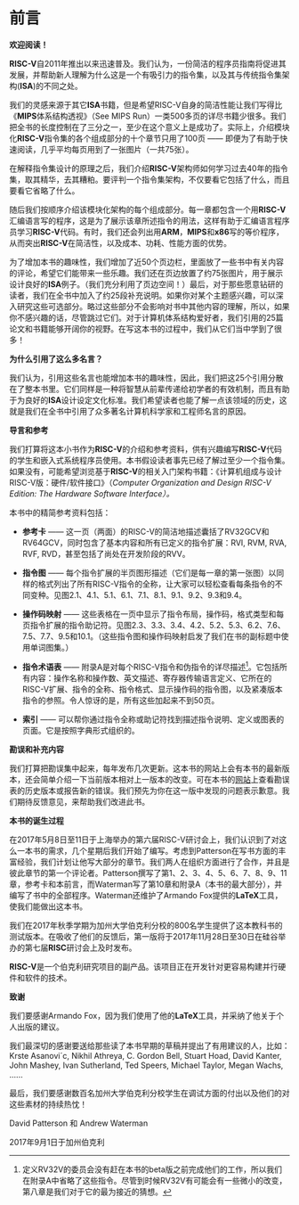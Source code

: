 # 前言

**欢迎阅读！**

**RISC-V**自2011年推出以来迅速普及。我们认为，一份简洁的程序员指南将促进其发展，并帮助新人理解为什么这是一个有吸引力的指令集，以及其与传统指令集架构(**ISA**)的不同之处。

我们的灵感来源于其它**ISA**书籍，但是希望RISC-V自身的简洁性能让我们写得比《**MIPS**体系结构透视》（See MIPS Run）一类500多页的详尽书籍少很多。我们把全书的长度控制在了三分之一，至少在这个意义上是成功了。实际上，介绍模块化**RISC-V**指令集的各个组成部分的十个章节只用了100页 —— 即便为了有助于快速阅读，几乎平均每页用到了一张图片（一共75张）。

在解释指令集设计的原理之后，我们介绍**RISC-V**架构师如何学习过去40年的指令集，取其精华，去其糟粕。要评判一个指令集架构，不仅要看它包括了什么，而且要看它省略了什么。

随后我们按顺序介绍该模块化架构的每个组成部分。每一章都包含一个用**RISC-V**汇编语言写的程序，这是为了展示该章所述指令的用法，这样有助于汇编语言程序员学习**RISC-V**代码。有时，我们还会列出用**ARM**，**MIPS**和**x86**写的等价程序，从而突出**RISC-V**在简洁性，以及成本、功耗、性能方面的优势。

为了增加本书的趣味性，我们增加了近50个页边栏，里面放了一些书中有关内容的评论，希望它们能带来一些乐趣。我们还在页边放置了约75张图片，用于展示设计良好的**ISA**例子。（我们充分利用了页边空间！）最后，对于那些愿意钻研的读者，我们在全书中加入了约25段补充说明。如果你对某个主题感兴趣，可以深入研究这些可选部分。略过这些部分不会影响对书中其他内容的理解，所以，如果你不感兴趣的话，尽管跳过它们。对于计算机体系结构爱好者，我们引用的25篇论文和书籍能够开阔你的视野。在写这本书的过程中，我们从它们当中学到了很多！

**为什么引用了这么多名言？**

我们认为，引用这些名言也能增加本书的趣味性，因此，我们把这25个引用分散在了整本书里。它们同样是一种将智慧从前辈传递给初学者的有效机制，而且有助于为良好的**ISA**设计设定文化标准。我们希望读者也能了解一点该领域的历史，这就是我们在全书中引用了众多著名计算机科学家和工程师名言的原因。

**导言和参考**

我们打算将这本小书作为**RISC-V**的介绍和参考资料，供有兴趣编写**RISC-V**代码的学生和嵌入式系统程序员使用。本书假设读者事先已经了解过至少一个指令集。如果没有，可能希望浏览基于**RISC-V**的相关入门架构书籍：《计算机组成与设计 RISC-V版：硬件/软件接口》（*Computer Organization and Design RISC-V Edition: The Hardware Software Interface）。*

本书中的精简参考资料包括：

- **参考卡** —— 这一页（两面）的RISC-V的简洁地描述囊括了RV32GCV和RV64GCV，同时包含了基本内容和所有已定义的指令扩展：RVI, RVM, RVA, RVF, RVD，甚至包括了尚处在开发阶段的RVV。

- **指令图** —— 每个指令扩展的半页图形描述（它们是每一章的第一张图）以同样的格式列出了所有RISC-V指令的全称，让大家可以轻松查看每条指令的不同变种。见图2.1、4.1、5.1、6.1、7.1、8.1、9.1、9.2、9.3和9.4。

- **操作码映射** —— 这些表格在一页中显示了指令布局，操作码，格式类型和每页指令扩展的指令助记符。见图2.3、3.3、3.4、4.2、5.2、5.3、6.2、7.6、7.5、7.7、9.5和10.1。（这些指令图和操作码映射启发了我们在书的副标题中使用单词图集。）

- **指令术语表** —— 附录A是对每个RISC-V指令和伪指令的详尽描述[^1]。它包括所有内容：操作名称和操作数、英文描述、寄存器传输语言定义、它所在的RISC-V扩展、指令的全称、指令格式、显示操作码的指令图，以及紧凑版本指令的参照。令人惊讶的是，所有这些加起来不到50页。

- **索引** —— 可以帮你通过指令全称或助记符找到描述指令说明、定义或图表的页面。它是按照字典形式组织的。

**勘误和补充内容**

我们打算把勘误集中起来，每年发布几次更新。这本书的网站上会有本书的最新版本，还会简单介绍一下当前版本相对上一版本的改变。可在本书的[网站](www.riscvbook.com)上查看勘误表的历史版本或报告新的错误。我们预先为你在这一版中发现的问题表示歉意。我们期待反馈意见，来帮助我们改进此书。

**本书的诞生过程**

在2017年5月8日至11日于上海举办的第六届RISC-V研讨会上，我们认识到了对这么一本书的需求，几个星期后我们开始了编写。考虑到Patterson在写书方面的丰富经验，我们计划让他写大部分的章节。我们两人在组织方面进行了合作，并且是彼此章节的第一个评论者。Patterson撰写了第1、2、3、4、5、6、7、8、9、11章，参考卡和本前言，而Waterman写了第10章和附录A（本书的最大部分），并编写了书中的全部程序。Waterman还维护了Armando Fox提供的**LaTeX**工具，使我们能做出这本书。

我们在2017年秋季学期为加州大学伯克利分校的800名学生提供了这本教科书的测试版本。在吸收了他们的反馈后，第一版将于2017年11月28日至30日在硅谷举办的第七届**RISC**研讨会上及时发布。

**RISC-V**是一个伯克利研究项目的副产品。该项目正在开发针对更容易构建并行硬件和软件的技术。

**致谢**

我们要感谢Armando Fox，因为我们使用了他的**LaTeX**工具，并采纳了他关于个人出版的建议。

我们最深切的感谢要送给那些读了本书早期的草稿并提出了有用建议的人，比如：Krste Asanovi´c, Nikhil Athreya, C. Gordon Bell, Stuart Hoad, David Kanter, John Mashey, Ivan Sutherland, Ted Speers, Michael Taylor, Megan Wachs, ......

最后，我们要感谢数百名加州大学伯克利分校学生在调试方面的付出以及他们的对这些素材的持续热忱！

David Patterson 和 Andrew Waterman

2017年9月1日于加州伯克利

[^1]: 定义RV32V的委员会没有赶在本书的beta版之前完成他们的工作，所以我们在附录A中省略了这些指令。尽管到时候RV32V有可能会有一些微小的改变，第八章是我们对于它的最为接近的猜想。